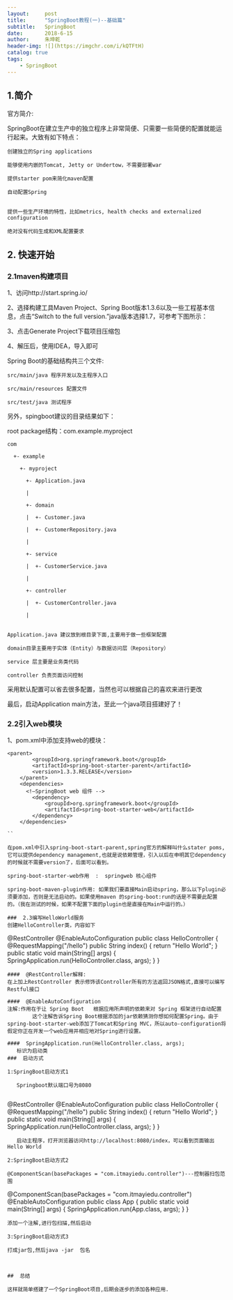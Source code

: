 ```yaml
---
layout:     post
title:      "SpringBoot教程(一)--基础篇"
subtitle:   SpringBoot
date:       2018-6-15
author:     朱坤乾
header-img: ![](https://imgchr.com/i/kQTFtH)
catalog: true
tags:
    - SpringBoot
---
```

##  1.简介
官方简介:

SpringBoot在建立生产中的独立程序上非常简便、只需要一些简便的配置就能运行起来。大致有如下特点：

    创建独立的Spring applications
	
    能够使用内嵌的Tomcat, Jetty or Undertow，不需要部署war
	
    提供starter pom来简化maven配置
	
    自动配置Spring
	
	
    提供一些生产环境的特性，比如metrics, health checks and externalized configuration
	
    绝对没有代码生成和XML配置要求
##  2. 快速开始
###  2.1maven构建项目

1、访问http://start.spring.io/

2、选择构建工具Maven Project、Spring Boot版本1.3.6以及一些工程基本信息，点击“Switch to the full version.”java版本选择1.7，可参考下图所示：

3、点击Generate Project下载项目压缩包

4、解压后，使用IDEA，导入即可

Spring Boot的基础结构共三个文件:

    src/main/java 程序开发以及主程序入口

    src/main/resources 配置文件

    src/test/java 测试程序


另外，spingboot建议的目录结果如下：

root package结构：com.example.myproject


    com

      +- example

        +- myproject

          +- Application.java

          |

          +- domain

          |  +- Customer.java

          |  +- CustomerRepository.java

          |

          +- service

          |  +- CustomerService.java

          |

          +- controller

          |  +- CustomerController.java

          |


    Application.java 建议放到根目录下面,主要用于做一些框架配置

    domain目录主要用于实体（Entity）与数据访问层（Repository）

    service 层主要是业务类代码

    controller 负责页面访问控制
	
采用默认配置可以省去很多配置，当然也可以根据自己的喜欢来进行更改

最后，启动Application main方法，至此一个java项目搭建好了！

###  2.2引入web模块


1、pom.xml中添加支持web的模块：

```
<parent>
		<groupId>org.springframework.boot</groupId>
		<artifactId>spring-boot-starter-parent</artifactId>
		<version>1.3.3.RELEASE</version>
	</parent>
	<dependencies>
	  <!—SpringBoot web 组件 -->
		<dependency>
			<groupId>org.springframework.boot</groupId>
			<artifactId>spring-boot-starter-web</artifactId>
		</dependency>
	</dependencies>

``

在pom.xml中引入spring-boot-start-parent,spring官方的解释叫什么stater poms,它可以提供dependency management,也就是说依赖管理，引入以后在申明其它dependency的时候就不需要version了，后面可以看到。

spring-boot-starter-web作用  :  springweb 核心组件

spring-boot-maven-plugin作用: 如果我们要直接Main启动spring，那么以下plugin必须要添加，否则是无法启动的。如果使用maven 的spring-boot:run的话是不需要此配置的。（我在测试的时候，如果不配置下面的plugin也是直接在Main中运行的。）

###  2.3编写HelloWorld服务
创建HelloController类，内容如下

```
@RestController
@EnableAutoConfiguration
public class HelloController {
	@RequestMapping("/hello")
	public String index() {
		return "Hello World";
	}	
public static void main(String[] args) {
		SpringApplication.run(HelloController.class, args);
	}
}

```
####  @RestController解释:
在上加上RestController 表示修饰该Controller所有的方法返回JSON格式,直接可以编写Restful接口

####  @EnableAutoConfiguration
注解:作用在于让 Spring Boot   根据应用所声明的依赖来对 Spring 框架进行自动配置
        这个注解告诉Spring Boot根据添加的jar依赖猜测你想如何配置Spring。由于spring-boot-starter-web添加了Tomcat和Spring MVC，所以auto-configuration将假定你正在开发一个web应用并相应地对Spring进行设置。

####  SpringApplication.run(HelloController.class, args);
   标识为启动类
###  启动方式

1:SpringBoot启动方式1
   
   Springboot默认端口号为8080
   
```
@RestController
@EnableAutoConfiguration
public class HelloController {
	@RequestMapping("/hello")
	public String index() {
	return "Hello World";
	}	
public static void main(String[] args) {
		SpringApplication.run(HelloController.class, args);
	}
}

```
   启动主程序，打开浏览器访问http://localhost:8080/index，可以看到页面输出Hello World
   
2:SpringBoot启动方式2

@ComponentScan(basePackages = "com.itmayiedu.controller")---控制器扫包范围

```
@ComponentScan(basePackages = "com.itmayiedu.controller")
@EnableAutoConfiguration
public class App {
	public static void main(String[] args) {
		SpringApplication.run(App.class, args);
	}
}

```
添加一个注解,进行包扫描,然后启动

3:SpringBoot启动方式3

打成jar包,然后java -jar  包名



##  总结

这样就简单搭建了一个SpringBoot项目,后期会逐步的添加各种应用.











